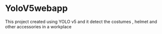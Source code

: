 # YoloV5webapp
This project created using YOLO v5 and it detect the costumes , helmet and other accessories in a workplace
